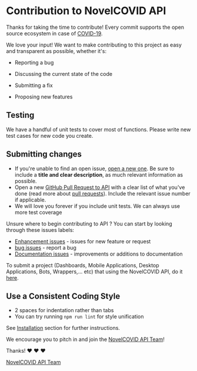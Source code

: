 # Contribution to NovelCOVID  API

Thanks for taking the time to contribute!
Every commit supports the open source ecosystem in case of [COVID-19](https://en.wikipedia.org/wiki/2019%E2%80%9320_coronavirus_pandemic).

We love your input! We want to make contributing to this project as easy and transparent as possible, whether it's:

- Reporting a bug

- Discussing the current state of the code

- Submitting a fix

- Proposing new features


## Testing

We have a handful of unit tests to cover most of functions.
Please write new test cases for new code you create.

## Submitting changes

* If you're unable to find an open issue, [open a new one](https://github.com/NovelCOVID/API/issues/new). Be sure to include a **title and clear description**, as much relevant information as possible.
* Open  a new [GitHub Pull Request to API](https://github.com/NovelCOVID/API/pulls) with a clear list of what you've done (read more about [pull requests](http://help.github.com/pull-requests/)). Include the relevant issue number if applicable.
* We will love you forever if you include unit tests. We can always use more test coverage

Unsure where to begin contributing to API ? You can start by looking through these issues labels:

* [Enhancement issues](https://github.com/ExpDev07/coronavirus-tracker-api/labels/enhancement) - issues for new feature or request
* [bug issues](https://github.com//NovelCOVID/API/labels/bug) -  report a bug
* [Documentation issues](https://github.com/NovelCOVID/API/labels/documentation) - improvements or additions to documentation

To submit a project (Dashboards, Mobile Applications, Desktop Applications, Bots, Wrappers,... etc) that using the NovelCOVID API, do it [here](https://github.com/NovelCOVID/awesome-novelcovid).      

## Use a Consistent Coding Style

- 2 spaces for indentation rather than tabs
- You can try running `npm run lint` for style unification

See [Installation](./README.md##installation) section for further instructions.


We encourage you to pitch in and join the [NovelCOVID API Team](https://github.com/NovelCOVID/API#contributors-)!

Thanks! :heart: :heart: :heart:

[NovelCOVID API Team](https://github.com/NovelCOVID/API#contributors-)